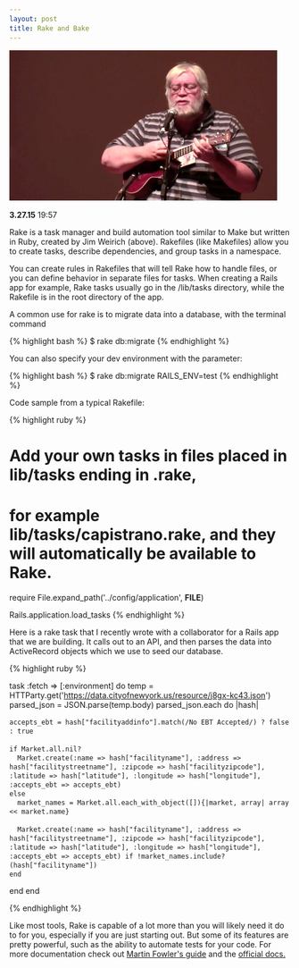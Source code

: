 ```yaml
---
layout: post
title: Rake and Bake
---
```


![Alt Jim](/../img/jim-weirich.jpg)

**3.27.15** 19:57

Rake is a task manager and build automation tool similar to Make but written in Ruby, created by Jim Weirich (above). Rakefiles (like Makefiles) allow you to create tasks, describe dependencies, and  group tasks in a namespace.

You can create rules in Rakefiles that will tell Rake how to handle files, or you can define behavior in separate files for tasks. When creating a Rails app for example, Rake tasks usually go in the /lib/tasks directory, while the Rakefile is in the root directory of the app.  

A common use for rake is to migrate data into a database, with the terminal command

{% highlight bash %}
$ rake db:migrate
{% endhighlight %}

You can also specify your dev environment with the parameter:

{% highlight bash %}
$ rake db:migrate RAILS_ENV=test
{% endhighlight %}

Code sample from a typical Rakefile:

{% highlight ruby %}
# Add your own tasks in files placed in lib/tasks ending in .rake,
# for example lib/tasks/capistrano.rake, and they will automatically be available to Rake.

require File.expand_path('../config/application', __FILE__)

Rails.application.load_tasks
{% endhighlight %}

Here is a rake task that I recently wrote with a collaborator for a Rails app that we are building. It calls out to an API, and then parses the data into ActiveRecord objects which we use to seed our database.

{% highlight ruby %}

task :fetch => [:environment] do 
  temp = HTTParty.get('https://data.cityofnewyork.us/resource/j8gx-kc43.json')
  parsed_json = JSON.parse(temp.body)
  parsed_json.each do |hash|

    accepts_ebt = hash["facilityaddinfo"].match(/No EBT Accepted/) ? false : true

    if Market.all.nil?
      Market.create(:name => hash["facilityname"], :address => hash["facilitystreetname"], :zipcode => hash["facilityzipcode"], :latitude => hash["latitude"], :longitude => hash["longitude"], :accepts_ebt => accepts_ebt)
    else
      market_names = Market.all.each_with_object([]){|market, array| array << market.name}

      Market.create(:name => hash["facilityname"], :address => hash["facilitystreetname"], :zipcode => hash["facilityzipcode"], :latitude => hash["latitude"], :longitude => hash["longitude"], :accepts_ebt => accepts_ebt) if !market_names.include?(hash["facilityname"])
    end
  end
end

{% endhighlight %}

Like most tools, Rake is capable of a lot more than you will likely need it do to for you, especially if you are just starting out. But some of its features are pretty powerful, such as the ability to automate tests for your code. For more documentation check out [Martin Fowler's guide](http://martinfowler.com/articles/rake.htm) and the [official docs.](http://rake.rubyforge.org/)
